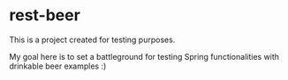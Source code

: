 # rest-beer
This is a project created for testing purposes.

My goal here is to set a battleground for testing Spring functionalities with drinkable beer examples :)

